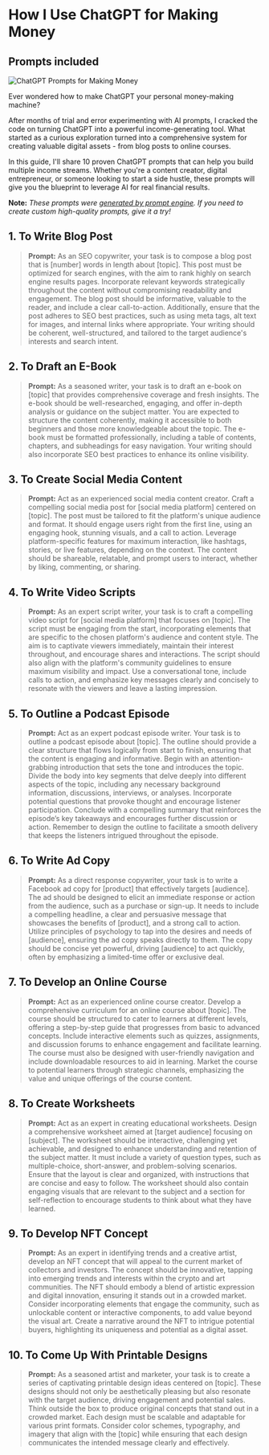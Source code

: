 # How I Use ChatGPT for Making Money
## Prompts included

![ChatGPT Prompts for Making Money](https://cdn.sanity.io/images/zc1yyogj/production/6c7fb680cc432b0d2f0eeb88d0496127eb203873-1200x630.png?w=1200&q=100)

Ever wondered how to make ChatGPT your personal money-making machine?

After months of trial and error experimenting with AI prompts, I cracked the code on turning ChatGPT into a powerful income-generating tool. What started as a curious exploration turned into a comprehensive system for creating valuable digital assets - from blog posts to online courses.

In this guide, I'll share 10 proven ChatGPT prompts that can help you build multiple income streams. Whether you're a content creator, digital entrepreneur, or someone looking to start a side hustle, these prompts will give you the blueprint to leverage AI for real financial results.

**Note:** *These prompts were [generated by prompt engine](https://www.promptengine.cc). If you need to create custom high-quality prompts, give it a try!*

## 1. To Write Blog Post

> **Prompt:** As an SEO copywriter, your task is to compose a blog post that is [number] words in length about [topic]. This post must be optimized for search engines, with the aim to rank highly on search engine results pages. Incorporate relevant keywords strategically throughout the content without compromising readability and engagement. The blog post should be informative, valuable to the reader, and include a clear call-to-action. Additionally, ensure that the post adheres to SEO best practices, such as using meta tags, alt text for images, and internal links where appropriate. Your writing should be coherent, well-structured, and tailored to the target audience's interests and search intent.

## 2. To Draft an E-Book

> **Prompt:** As a seasoned writer, your task is to draft an e-book on [topic] that provides comprehensive coverage and fresh insights. The e-book should be well-researched, engaging, and offer in-depth analysis or guidance on the subject matter. You are expected to structure the content coherently, making it accessible to both beginners and those more knowledgeable about the topic. The e-book must be formatted professionally, including a table of contents, chapters, and subheadings for easy navigation. Your writing should also incorporate SEO best practices to enhance its online visibility.

## 3. To Create Social Media Content

> **Prompt:** Act as an experienced social media content creator. Craft a compelling social media post for [social media platform] centered on [topic]. The post must be tailored to fit the platform's unique audience and format. It should engage users right from the first line, using an engaging hook, stunning visuals, and a call to action. Leverage platform-specific features for maximum interaction, like hashtags, stories, or live features, depending on the context. The content should be shareable, relatable, and prompt users to interact, whether by liking, commenting, or sharing.

## 4. To Write Video Scripts

> **Prompt:** As an expert script writer, your task is to craft a compelling video script for [social media platform] that focuses on [topic]. The script must be engaging from the start, incorporating elements that are specific to the chosen platform's audience and content style. The aim is to captivate viewers immediately, maintain their interest throughout, and encourage shares and interactions. The script should also align with the platform's community guidelines to ensure maximum visibility and impact. Use a conversational tone, include calls to action, and emphasize key messages clearly and concisely to resonate with the viewers and leave a lasting impression.

## 5. To Outline a Podcast Episode

> **Prompt:** Act as an expert podcast episode writer. Your task is to outline a podcast episode about [topic]. The outline should provide a clear structure that flows logically from start to finish, ensuring that the content is engaging and informative. Begin with an attention-grabbing introduction that sets the tone and introduces the topic. Divide the body into key segments that delve deeply into different aspects of the topic, including any necessary background information, discussions, interviews, or analyses. Incorporate potential questions that provoke thought and encourage listener participation. Conclude with a compelling summary that reinforces the episode’s key takeaways and encourages further discussion or action. Remember to design the outline to facilitate a smooth delivery that keeps the listeners intrigued throughout the episode.

## 6. To Write Ad Copy

> **Prompt:** As a direct response copywriter, your task is to write a Facebook ad copy for [product] that effectively targets [audience]. The ad should be designed to elicit an immediate response or action from the audience, such as a purchase or sign-up. It needs to include a compelling headline, a clear and persuasive message that showcases the benefits of [product], and a strong call to action. Utilize principles of psychology to tap into the desires and needs of [audience], ensuring the ad copy speaks directly to them. The copy should be concise yet powerful, driving [audience] to act quickly, often by emphasizing a limited-time offer or exclusive deal.

## 7. To Develop an Online Course

> **Prompt:** Act as an experienced online course creator. Develop a comprehensive curriculum for an online course about [topic]. The course should be structured to cater to learners at different levels, offering a step-by-step guide that progresses from basic to advanced concepts. Include interactive elements such as quizzes, assignments, and discussion forums to enhance engagement and facilitate learning. The course must also be designed with user-friendly navigation and include downloadable resources to aid in learning. Market the course to potential learners through strategic channels, emphasizing the value and unique offerings of the course content.

## 8. To Create Worksheets

> **Prompt:** Act as an expert in creating educational worksheets. Design a comprehensive worksheet aimed at [target audience] focusing on [subject]. The worksheet should be interactive, challenging yet achievable, and designed to enhance understanding and retention of the subject matter. It must include a variety of question types, such as multiple-choice, short-answer, and problem-solving scenarios. Ensure that the layout is clear and organized, with instructions that are concise and easy to follow. The worksheet should also contain engaging visuals that are relevant to the subject and a section for self-reflection to encourage students to think about what they have learned.

## 9. To Develop NFT Concept

> **Prompt:** As an expert in identifying trends and a creative artist, develop an NFT concept that will appeal to the current market of collectors and investors. The concept should be innovative, tapping into emerging trends and interests within the crypto and art communities. The NFT should embody a blend of artistic expression and digital innovation, ensuring it stands out in a crowded market. Consider incorporating elements that engage the community, such as unlockable content or interactive components, to add value beyond the visual art. Create a narrative around the NFT to intrigue potential buyers, highlighting its uniqueness and potential as a digital asset.

## 10. To Come Up With Printable Designs

> **Prompt:** As a seasoned artist and marketer, your task is to create a series of captivating printable design ideas centered on [topic]. These designs should not only be aesthetically pleasing but also resonate with the target audience, driving engagement and potential sales. Think outside the box to produce original concepts that stand out in a crowded market. Each design must be scalable and adaptable for various print formats. Consider color schemes, typography, and imagery that align with the [topic] while ensuring that each design communicates the intended message clearly and effectively.